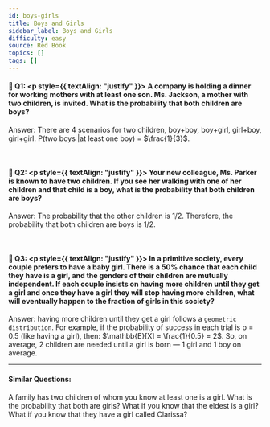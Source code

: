 ```yaml
---
id: boys-girls
title: Boys and Girls
sidebar_label: Boys and Girls
difficulty: easy
source: Red Book
topics: []
tags: []
---
```



#### 📖 Q1: <p style={{ textAlign: "justify" }}>  A company is holding a dinner for working mothers with at least one son. Ms. Jackson, a mother with two children, is invited. What is the probability that both children are boys? </p> 

Answer: There are 4 scenarios for two children, boy+boy, boy+girl, girl+boy, girl+girl. P(two boys |at least one boy) = $\frac{1}{3}$. 


&nbsp;

#### 📖 Q2: <p style={{ textAlign: "justify" }}> Your new colleague, Ms. Parker is known to have two children. If you see her walking with one of her children and that child is a boy, what is the probability that both children are boys? </p> 

Answer: The probability that the other children is 1/2. Therefore,  the probability that both children are boys is 1/2. 

&nbsp;


#### 📖 Q3: <p style={{ textAlign: "justify" }}> In a primitive society, every couple prefers to have a baby girl. There is a 50% chance that each child they have is a girl, and the genders of their children are mutually independent. If each couple insists on having more children until they get a girl and once they have a girl they will stop having more children, what will eventually happen to the fraction of girls in this society? </p> 

Answer: having more children until they get a girl follows a `geometric distribution`. For example, if the probability of success in each trial is p = 0.5 (like having a girl), then: $\mathbb{E}[X] = \frac{1}{0.5} = 2$. So, on average, 2 children are needed until a girl is born — 1 girl and 1 boy on average. 


---
#### Similar Questions: 

A family has two children of whom you know at least one is a girl. What is the probability that both are girls? What if you know that the eldest is a girl? What if you know that they have a girl called Clarissa?
